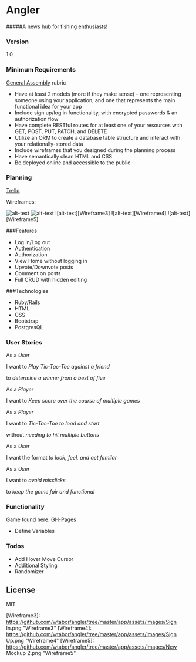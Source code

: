 
# Angler

#####A news hub for fishing enthusiasts!

### Version
1.0

### Minimum Requirements
 [General Assembly] rubric

* Have at least 2 models (more if they make sense) – one representing someone using your application, and one that represents the main functional idea for your app
* Include sign up/log in functionality, with encrypted passwords & an authorization flow
* Have complete RESTful routes for at least one of your resources with GET, POST, PUT, PATCH, and DELETE
* Utilize an ORM to create a database table structure and interact with your relationally-stored data
* Include wireframes that you designed during the planning process
* Have semantically clean HTML and CSS
* Be deployed online and accessible to the public



### Planning
[Trello]

Wireframes:

![alt-text][Wireframe]
![alt-text][Wireframe2]
![alt-text][Wireframe3]
![alt-text][Wireframe4]
![alt-text][Wireframe5]

###Features
  - Log in/Log out
  - Authentication
  - Authorization
  - View Home without logging in
  - Upvote/Downvote posts
  - Comment on posts
  - Full CRUD with hidden editing

###Technologies
  - Ruby/Rails
  - HTML
  - CSS
  - Bootstrap
  - PostgresQL


### User Stories
As a *User*

I want to *Play Tic-Tac-Toe against a friend*

to *determine a winner from a best of five*

As a *Player*

I want to *Keep score over the course of multiple games*

As a *Player*

I want to *Tic-Tac-Toe to load and start*

without *needing to hit multiple buttons*

As a *User*

I want the format *to look, feel, and act familar*

As a *User*

I want to *avoid misclicks*

to *keep the game fair and functional*

### Functionality
Game found here: [GH-Pages]


* Define Variables




### Todos

 - Add Hover Move Cursor
 - Additional Styling
 - Randomizer

License
----

MIT




[//]: # (These are reference links used in the body of this note and get stripped out when the markdown processor does its job. There is no need to format nicely because it shouldn't be seen. Thanks SO - http://stackoverflow.com/questions/4823468/store-comments-in-markdown-syntax)

   [GH-Pages]: <http://wtabor.github.io/tic-tac-toe/>
   [General Assembly]: <https://github.com/ATL-WDI-Exercises/project-two-requirements>
   [dill]: <https://github.com/joemccann/dillinger>
   [git-repo-url]: <https://github.com/joemccann/dillinger.git>
   [jQuery]: <http://jquery.com>
   [Trello]: <https://trello.com/b/ceBOmnGB>
   [Wireframe]:  https://github.com/wtabor/angler/tree/master/app/assets/images/Home.png "Wireframe"
   [Wireframe2]: https://github.com/wtabor/angler/tree/master/app/assets/images/Post.png "Wireframe2"
   [Wireframe3]: https://github.com/wtabor/angler/tree/master/app/assets/images/Sign In.png "Wireframe3"
   [Wireframe4]: https://github.com/wtabor/angler/tree/master/app/assets/images/Sign Up.png "Wireframe4"
   [Wireframe5]: https://github.com/wtabor/angler/tree/master/app/assets/images/New Mockup 2.png "Wireframe5"


   [PlDb]: <https://github.com/joemccann/dillinger/tree/master/plugins/dropbox/README.md>
   [PlGh]:  <https://github.com/joemccann/dillinger/tree/master/plugins/github/README.md>
   [PlGd]: <https://github.com/joemccann/dillinger/tree/master/plugins/googledrive/README.md>
   [PlOd]: <https://github.com/joemccann/dillinger/tree/master/plugins/onedrive/README.md>
